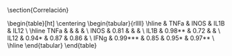 \section{Correlación}

\begin{table}[ht]
\centering
\begin{tabular}{rllll}
  \hline
 & TNFa & INOS & IL1B & IL12 \\ 
  \hline
TNFa &  &  &  &  \\ 
  INOS &  0.81  &  &  &  \\ 
  IL1B &  0.98**  &  0.72  &  &  \\ 
  IL12 &  0.94*  &  0.87  &  0.86  &  \\ 
  IFNg &  0.99*** &  0.85  &  0.95*  &  0.97**  \\ 
   \hline
\end{tabular}
\end{table}